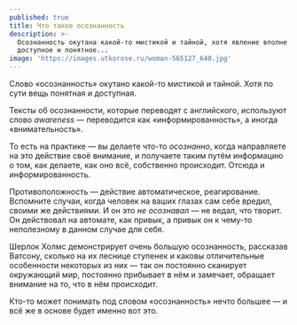```yaml
---
published: true
title: Что такое осознанность
description: >-
  Осознанность окутана какой-то мистикой и тайной, хотя явление вполне себе
  доступное и понятное...
image: 'https://images.utkorose.ru/woman-565127_640.jpg'
---
```

Слово «осознанность» окутано какой-то мистикой и тайной. Хотя по сути вещь понятная и доступная.

Тексты об осознанности, которые переводят с английского, используют слово _awareness_ — переводится как «информированность», а иногда «внимательность».

То есть на практике — вы делаете что-то _осознанно_, когда направляете на это действие своё внимание, и получаете таким путём информацию о том, как делаете, как оно всё, собственно происходит. Отсюда и информированность.

Противоположность — действие автоматическое, реагирование. Вспомните случаи, когда человек на ваших глазах сам себе вредил, своими же действиями. И он это _не осознавал_ — не ведал, что творит. Он действовал на автомате, как привык, а привык он к чему-то неполезному в данном случае для себя.

Шерлок Холмс демонстрирует очень большую осознанность, рассказав Ватсону, сколько на их леснице ступенек и каковы отличительные особенности некоторых из них — так он постоянно сканирует окружающий мир, постоянно прибывает в нём и замечает, обращает внимание на то, что в нём происходит.

Кто-то может понимать под словом «осознанность» нечто большее — и всё же в основе будет именно вот это.
